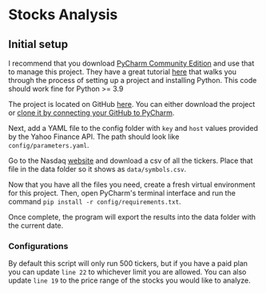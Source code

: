 # Stocks Analysis
## Initial setup
I recommend that you download [PyCharm Community Edition](https://www.jetbrains.com/pycharm/download/) and use that to manage
this project. They have a great tutorial [here](https://www.jetbrains.com/help/pycharm/quick-start-guide.html#create) that
walks you through the process of setting up a project and installing Python. This code should work fine for Python >= 3.9

The project is located on GitHub [here](https://github.ibm.com/nboice/stocks_analysis). You can either 
download the project or [clone it by connecting your GitHub to PyCharm](https://www.jetbrains.com/help/pycharm/github.html#register-account). 

Next, add a YAML file to the config folder with `key` and `host` values provided by the Yahoo Finance API.  The path should look like `config/parameters.yaml`.

Go to the Nasdaq [website](https://www.nasdaq.com/market-activity/stocks/screener) and download a csv of all the tickers.  Place that file in the data folder so it shows as `data/symbols.csv`.

Now that you have all the files you need, create a fresh virtual environment for this project. Then, open PyCharm's terminal
interface and run the command `pip install -r config/requirements.txt`.

Once complete, the program will export the results into the data folder with the current date.

### Configurations
By default this script will only run 500 tickers, but if you have a paid plan you can update `line 22` to whichever limit you are allowed.
You can also update `line 19` to the price range of the stocks you would like to analyze.
